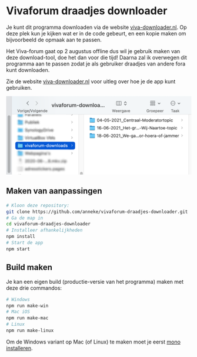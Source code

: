 <div lang="nl">

# Vivaforum draadjes downloader

Je kunt dit programma downloaden via de website [viva-downloader.nl](https://www.viva-downloader.nl). Op deze plek kun je kijken wat er in de code gebeurt, en een kopie maken om bijvoorbeeld de opmaak aan te passen. 

Het Viva-forum gaat op 2 augustus offline dus wil je gebruik maken van deze download-tool, doe het dan voor die tijd! Daarna zal ik overwegen dit programma aan te passen zodat je als gebruiker draadjes van andere fora kunt downloaden.

Zie de website [viva-downloader.nl](https://www.viva-downloader.nl) voor uitleg over hoe je de app kunt gebruiken.

![Een voorbeeld van wat je ziet als je een topic downloadt](example-downloadfolder.png)
</div>

## Maken van aanpassingen

```bash
# Kloon deze repository:
git clone https://github.com/anneke/vivaforum-draadjes-downloader.git
# Ga de map in
cd vivaforum-draadjes-downloader
# Installeer afhankelijkheden
npm install
# Start de app
npm start
```

## Build maken

Je kan een eigen build (productie-versie van het programma) maken met deze drie commandos:

```bash
# Windows
npm run make-win
# Mac iOS
npm run make-mac
# Linux
npm run make-linux
```

Om de Windows variant op Mac (of Linux) te maken moet je eerst [mono installeren](https://www.mono-project.com/docs/getting-started/install/mac/).
